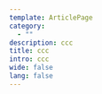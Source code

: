 ```yaml
---
template: ArticlePage
category:
  - ""
description: ccc
title: ccc
intro: ccc
wide: false
lang: false
---
```

